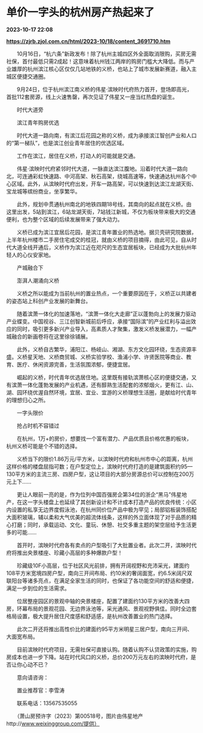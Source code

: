 # 单价一字头的杭州房产热起来了

**2023-10-17 22:08**

**https://zjrb.zjol.com.cn/html/2023-10/18/content_3691710.htm**

　　10月16日，“杭六条”新政发布！除了杭州主城四区外全面取消限购，买房无需社保，首付最低只需2成起！这意味着杭州钱江两岸的购房门槛大大降低。而与产业雄厚的杭州滨江核心区仅仅几站地铁的义桥，也站上了城市发展新赛道，融入主城区便捷交通圈。

　　9月24日，位于杭州滨江南义桥的伟星·滨映时代府热力首开，登场即高光，首批112套房源，线上火速售罄，再次见证了伟星又一座当红热盘的诞生。

　　时代大道旁

　　滨江青年购房优选

　　时代大道一路向南，有滨江后花园之称的义桥，成为承接滨江智创产业和人口的“第一梯队”，也是滨江创业青年居住的优选区域。

　　工作在滨江，居住在义桥，打动人的可能就是交通。

　　伟星·滨映时代府紧邻时代大道，一脉直达滨江腹地。沿着时代大道一路向北，可连通彩虹快速路、中河高架、秋石高架，绕城高速等，快速通达杭州各个中心区域。此外，从滨映时代府出发，开车一路高架，可以快速到达滨江龙湖天街、宝龙城等缤纷商业，坐享繁华。

　　此外，规划中贯通杭州南北的地铁四期18号线，其南向的起点就在义桥。由这里出发，5站到滨江，6站龙湖天街，7站钱江新城，不仅为板块带来极大的交通便利，也为整个区域的后续发展带来了强大动力。

　　义桥已成为滨江宜居后花园，是滨江青年置业的热选地。据贝壳研究院数据，上半年杭州楼市二手房住宅成交的桂冠，就由义桥的项目摘得，由此可见，自从时代大道全线开通后，义桥作为滨江近在咫尺的生态宜居板块，已经成为大批杭州年轻人的心仪安家地。

　　产城融合下

　　澎湃人潮涌向义桥

　　义桥之所以能成为当前杭州的置业热点，一个重要原因在于，义桥正以共建者的姿态站上科创产业发展的新舞台。

　　随着滨萧一体化的加速落地，“滨萧一体化大走廊”正以蓬勃向上的发展力驱动产业蝶变。中国视谷、三江创智新城前后呼应，承接“国际滨”的产业红利与溢出效应的同时，吸引更多新兴产业导入，高素质人才聚集，激发义桥发展潜力，一幅产城融合的新画卷将在这里徐徐铺展。

　　此外，义桥自古繁华，浦阳江、杨岐山、湘湖、东方文化园环绕，生态资源丰盛。义桥星天地、义桥商贸城、义桥实验学校、渔浦小学、许贤医院等商业、教育、医疗、休闲资源完善，生活氛围浓郁，便捷宜居。

　　崛起的义桥，时代青年优选居住地。这里既有接轨滨萧核心区的便捷交通，又有滨萧一体化蓬勃发展的产业机遇，还有醇熟生活配套的浓郁烟火，更有江、山、湖、园环绕优渥自然环境，宜居、宜业、宜游的义桥理想生活圈，是献给时代青年的理想归心之所。

　　一字头限价

　　抢占时机不容错过

　　在杭州，1万+的房价，想要找一个富有潜力、产品优质且价格优惠的板块，杭州义桥可能是个不错的选择。

　　义桥当下的限价1.86万元/平方米，以滨映时代府和杭州市中心的距离，杭州这样价格的楼盘屈指可数；在户型定位上，滨映时代府打造的是建筑面积约95—130平方米的主流三房、四房户型，这让项目的大部分房源总价可以控制在200万元上下……

　　更让人眼前一亮的是，作为位列中国百强房企第34位的浙企“黑马”伟星地产，在这一字头楼盘上也延续了其创新设计和不计成本打造产品的优良传统：小区内设置的私享无边界度假泳池，在杭州同价位产品中极为罕见；局部铝板装饰搭配大面积玻璃，辅以柔和大气优美的超流体线条，这样的外立面体现了对于品质的精心打磨；同时，承载运动、文化、童玩、休憩、社交多重主题的架空层给予生活更多的可能……

　　首开时，滨映时代府各有卖点的户型吸引了大批置业者。此次二开，滨映时代府将推出央景楼座、珍藏小高层的多种爆款户型！

　　珍藏级10F小高层，位于社区风光前排，拥有开阔视野和充沛采光，建面约108平方米宽境四房户型，南向三开间布局、约10米的奢阔面宽，约6.5米阔尺双联阳台等诸多亮点，在满足全家生活的同时，也保证了各功能空间的舒适和便捷，满足一步到位的生活需求。

　　位居整座园区的景观中轴的央景楼座，配置了建面约130平方米的改善大四房，环幕布局的景观花园、无边界泳池等，采光通风、景观视野俱佳。同时全边套格局设置，极大提升居住尺度感和舒适感，是杭州改善置业的热门选择。

　　此次二开还将推出高性价比的建面约95平方米明星三居户型，南向三开间、大面宽布局。

　　目前滨映时代府项目，无需社保可直接认购。随着认购不认贷政策的实施，购房成本也进一步下降。站在时代风口的义桥，总价200万元左右的滨映时代府，是否让你心动不已？

　　意向请咨询：

　　置业推荐官：李雪涛

　　联系电话：13567535055

　　（萧山房预许字（2023）第00518号，图片由伟星地产http://www.weixinggroup.com/提供）
